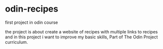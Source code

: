 # odin-recipes

first project in odin course

the project is about create a website of recipes with multiple links to recipes and in this project i want to improve my basic skills, Part of The Odin Project curriculum.
